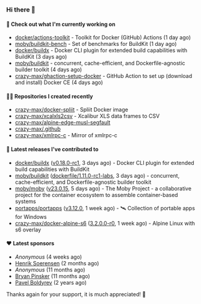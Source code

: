 ### Hi there 👋

#### 👷 Check out what I'm currently working on

- [docker/actions-toolkit](https://github.com/docker/actions-toolkit) - Toolkit for Docker (GitHub) Actions (1 day ago)
- [moby/buildkit-bench](https://github.com/moby/buildkit-bench) - Set of benchmarks for BuildKit (1 day ago)
- [docker/buildx](https://github.com/docker/buildx) - Docker CLI plugin for extended build capabilities with BuildKit (3 days ago)
- [moby/buildkit](https://github.com/moby/buildkit) - concurrent, cache-efficient, and Dockerfile-agnostic builder toolkit (4 days ago)
- [crazy-max/ghaction-setup-docker](https://github.com/crazy-max/ghaction-setup-docker) - GitHub Action to set up (download and install) Docker CE (4 days ago)

#### 👨‍💻 Repositories I created recently

- [crazy-max/docker-spliit](https://github.com/crazy-max/docker-spliit) - Spliit Docker image
- [crazy-max/xcalxls2csv](https://github.com/crazy-max/xcalxls2csv) - Xcalibur XLS data frames to CSV
- [crazy-max/alpine-edge-musl-segfault](https://github.com/crazy-max/alpine-edge-musl-segfault)
- [crazy-max/.github](https://github.com/crazy-max/.github)
- [crazy-max/xmlrpc-c](https://github.com/crazy-max/xmlrpc-c) - Mirror of xmlrpc-c

#### 🚀 Latest releases I've contributed to

- [docker/buildx](https://github.com/docker/buildx) ([v0.18.0-rc1](https://github.com/docker/buildx/releases/tag/v0.18.0-rc1), 3 days ago) - Docker CLI plugin for extended build capabilities with BuildKit
- [moby/buildkit](https://github.com/moby/buildkit) ([dockerfile/1.11.0-rc1-labs](https://github.com/moby/buildkit/releases/tag/dockerfile/1.11.0-rc1-labs), 3 days ago) - concurrent, cache-efficient, and Dockerfile-agnostic builder toolkit
- [moby/moby](https://github.com/moby/moby) ([v23.0.15](https://github.com/moby/moby/releases/tag/v23.0.15), 5 days ago) - The Moby Project - a collaborative project for the container ecosystem to assemble container-based systems
- [portapps/portapps](https://github.com/portapps/portapps) ([v3.12.0](https://github.com/portapps/portapps/releases/tag/v3.12.0), 1 week ago) - 🛰 Collection of portable apps for Windows
- [crazy-max/docker-alpine-s6](https://github.com/crazy-max/docker-alpine-s6) ([3.2.0.0-r0](https://github.com/crazy-max/docker-alpine-s6/releases/tag/3.2.0.0-r0), 1 week ago) - Alpine Linux with s6 overlay

#### ❤️ Latest sponsors
- _Anonymous_ (4 weeks ago)
- [Henrik Soerensen](https://github.com/hsoerensen) (2 months ago)
- _Anonymous_ (11 months ago)
- [Bryan Pinsker](https://github.com/BryanPinsker) (11 months ago)
- [Pavel Boldyrev](https://github.com/bpg) (2 years ago)

Thanks again for your support, it is much appreciated! 🙏
